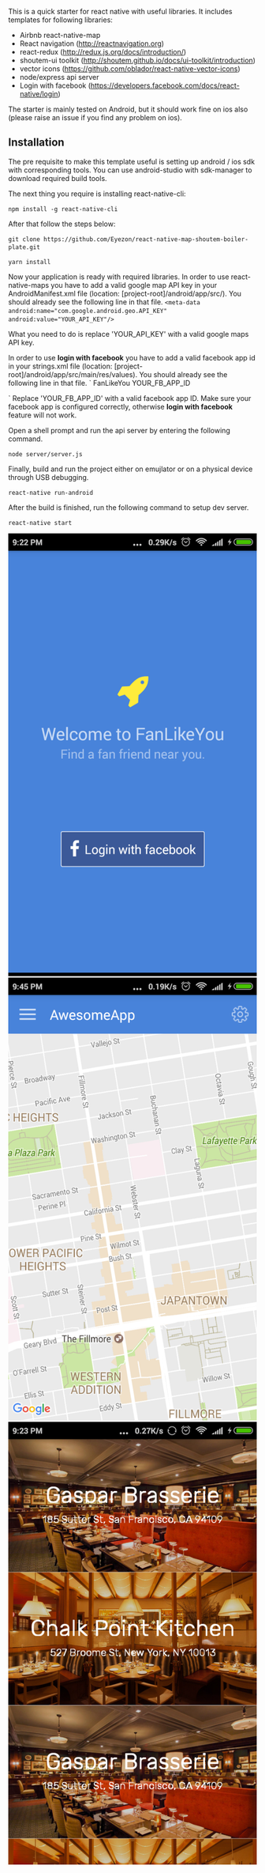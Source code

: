This is a quick starter for react native with useful libraries. It includes templates for following libraries:

- Airbnb react-native-map
- React navigation (http://reactnavigation.org)
- react-redux (http://redux.js.org/docs/introduction/)
- shoutem-ui toolkit (http://shoutem.github.io/docs/ui-toolkit/introduction)
- vector icons (https://github.com/oblador/react-native-vector-icons)
- node/express api server
- Login with facebook (https://developers.facebook.com/docs/react-native/login)


The starter is mainly tested on Android, but it should work fine on ios also (please raise an  issue if you find any problem on ios).

## Installation

The pre requisite to make this template useful is setting up android / ios sdk with corresponding tools. You can use android-studio with sdk-manager to download required build tools.

The next thing you require is installing react-native-cli:
```
npm install -g react-native-cli
```

After that follow the steps below:
```
git clone https://github.com/Eyezon/react-native-map-shoutem-boiler-plate.git
```
```
yarn install
```

Now your application is ready with required libraries. 
In order to use react-native-maps you have to add a valid google map API key in your AndroidManifest.xml file (location: [project-root]/android/app/src/). You should already see the following line in that file. 
`
<meta-data
      android:name="com.google.android.geo.API_KEY"
      android:value="YOUR_API_KEY"/>
`

What you need to do is replace 'YOUR_API_KEY' with a valid google maps API key.

In order to use **login with facebook** you have to add a valid facebook app id in your strings.xml file (location: [project-root]/android/app/src/main/res/values). You should already see the following line in that file. 
`
<resources>
    <string name="app_name">FanLikeYou</string>
    <string name="facebook_app_id">YOUR_FB_APP_ID</string>
</resources>

`
Replace 'YOUR_FB_APP_ID' with a valid facebook app ID. Make sure your facebook app is configured correctly, otherwise **login with facebook** feature will not work.

Open a shell prompt and run the api server by entering the following command.

```
node server/server.js
```

Finally, build and run the project either on emujlator or on a physical device through USB debugging.

```
react-native run-android
```

After the build is finished, run the following command to setup dev server.

```
react-native start
```

![Image of Yaktocat](git-img/Screenshot_2017-04-28-21-22-01-323_com.fanlikeyou.png)
![Image of Yaktocat](git-img/Screenshot_2017-04-28-21-45-07-450_com.fanlikeyou.png)
![Image of Yaktocat](git-img/Screenshot_2017-04-28-21-23-34-359_com.fanlikeyou.png)



